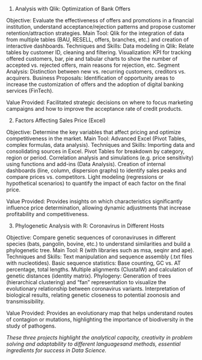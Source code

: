 1) Analysis with Qlik: Optimization of Bank Offers

Objective: Evaluate the effectiveness of offers and promotions in a financial institution, understand acceptance/rejection patterns and propose customer retention/attraction strategies.
Main Tool: Qlik for the integration of data from multiple tables (BAU, RESELL, offers, branches, etc.) and creation of interactive dashboards.
Techniques and Skills:
Data modeling in Qlik: Relate tables by customer ID, cleaning and filtering.
Visualization: KPI for tracking offered customers, bar, pie and tabular charts to show the number of accepted vs. rejected offers, main reasons for rejection, etc.
Segment Analysis: Distinction between new vs. recurring customers, creditors vs. acquirers.
Business Proposals: Identification of opportunity areas to increase the customization of offers and the adoption of digital banking services (FinTech).

Value Provided: Facilitated strategic decisions on where to focus marketing campaigns and how to improve the acceptance rate of credit products.


2) Factors Affecting Sales Price (Excel)

Objective: Determine the key variables that affect pricing and optimize competitiveness in the market.
Main Tool: Advanced Excel (Pivot Tables, complex formulas, data analysis).
Techniques and Skills:
Importing data and consolidating sources in Excel.
Pivot Tables for breakdown by category, region or period.
Correlation analysis and simulations (e.g. price sensitivity) using functions and add-ins (Data Analysis).
Creation of internal dashboards (line, column, dispersion graphs) to identify sales peaks and compare prices vs. competitors.
Light modeling (regressions or hypothetical scenarios) to quantify the impact of each factor on the final price.

Value Provided: Provides insights on which characteristics significantly influence price determination, allowing dynamic adjustments that increase profitability and competitiveness.



3) Phylogenetic Analysis with R: Coronavirus in Different Hosts

Objective: Compare genetic sequences of coronaviruses in different species (bats, pangolin, bovine, etc.) to understand similarities and build a phylogenetic tree.
Main Tool: R (with libraries such as msa, seqinr and ape).
Techniques and Skills:
Text manipulation and sequence assembly (.txt files with nucleotides).
Basic sequence statistics: Base counting, GC vs. AT percentage, total lengths.
Multiple alignments (ClustalW) and calculation of genetic distances (identity matrix).
Phylogeny: Generation of trees (hierarchical clustering) and “fan” representation to visualize the evolutionary relationship between coronavirus variants.
Interpretation of biological results, relating genetic closeness to potential zoonosis and transmissibility.

Value Provided: Provides an evolutionary map that helps understand routes of contagion or mutations, highlighting the importance of biodiversity in the study of pathogens.



*These three projects highlight the analytical capacity, creativity in problem solving and adaptability to different languages ​​and methods, essential ingredients for success in Data Science.*
